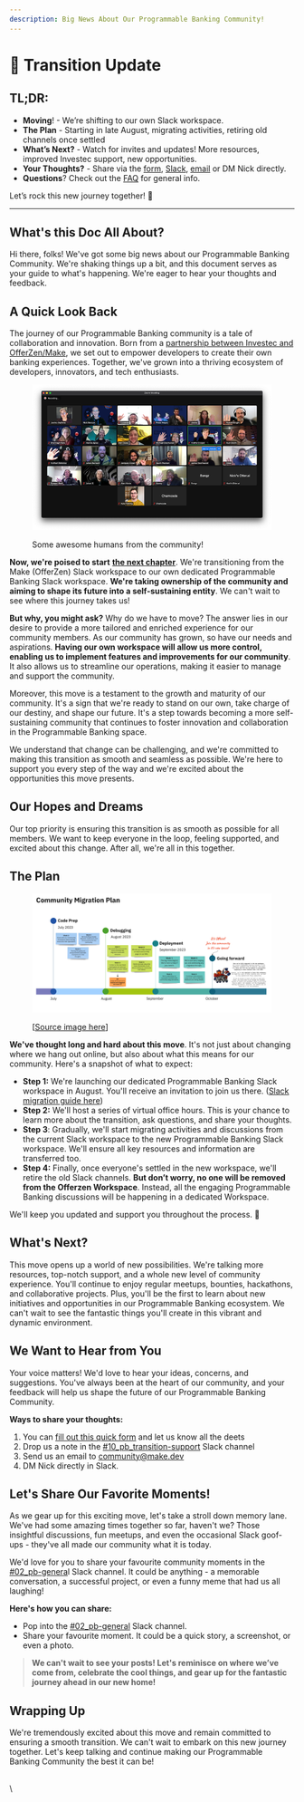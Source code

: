 ```yaml
---
description: Big News About Our Programmable Banking Community!
---
```


# 🔄 Transition Update

## TL;DR:

* **Moving**! - We’re shifting to our own Slack workspace.
* **The Plan** - Starting in late August, migrating activities, retiring old channels once settled
* **What’s Next?** - Watch for invites and updates! More resources, improved Investec support, new opportunities.
* **Your Thoughts?** - Share via the [form](https://8malmkzgvs8.typeform.com/to/NWyepqVb), [Slack](https://offerzen-community.slack.com/archives/C04KFQA3YCQ), [email](mailto:nick@make.dev) or DM Nick directly.
* **Questions**? Check out the [FAQ](the-transition-faq.md) for general info.

Let’s rock this new journey together! 🚀

***

## What's this Doc All About?

Hi there, folks! We've got some big news about our Programmable Banking Community. We're shaking things up a bit, and this document serves as your guide to what's happening. We're eager to hear your thoughts and feedback.

## A Quick Look Back

The journey of our Programmable Banking community is a tale of collaboration and innovation. Born from a [partnership between Investec and OfferZen/Make](https://www.offerzen.com/blog/building-a-programmable-bank-account-for-developers-part-2), we set out to empower developers to create their own banking experiences. Together, we've grown into a thriving ecosystem of developers, innovators, and tech enthusiasts.

<figure><img src="../../.gitbook/assets/community-screenshot (1).png" alt=""><figcaption><p>Some awesome humans from the community!</p></figcaption></figure>

**Now, we're poised to start** [**the next chapter**](https://www.offerzen.com/blog/programmable-banking-part-3). We're transitioning from the Make (OfferZen) Slack workspace to our own dedicated Programmable Banking Slack workspace. **We're taking ownership of the community and aiming to shape its future into a self-sustaining entity**. We can't wait to see where this journey takes us!

**But why, you might ask?** Why do we have to move? The answer lies in our desire to provide a more tailored and enriched experience for our community members. As our community has grown, so have our needs and aspirations. **Having our own workspace will allow us more control, enabling us to implement features and improvements for our community**. It also allows us to streamline our operations, making it easier to manage and support the community.

Moreover, this move is a testament to the growth and maturity of our community. It's a sign that we're ready to stand on our own, take charge of our destiny, and shape our future. It's a step towards becoming a more self-sustaining community that continues to foster innovation and collaboration in the Programmable Banking space.

We understand that change can be challenging, and we're committed to making this transition as smooth and seamless as possible. We're here to support you every step of the way and we're excited about the opportunities this move presents.

## Our Hopes and Dreams

Our top priority is ensuring this transition is as smooth as possible for all members. We want to keep everyone in the loop, feeling supported, and excited about this change. After all, we're all in this together.

## The Plan

<figure><img src="../../.gitbook/assets/[EXTERNAL] V2 Proposed Community Migration Timeline.jpg" alt=""><figcaption><p>[<a href="https://drive.google.com/file/d/1Tv52j604X6hDCLfTYRuGIzycCLS_n1XF/view?usp=sharing">Source image here</a>]</p></figcaption></figure>

**We've thought long and hard about this move**. It's not just about changing where we hang out online, but also about what this means for our community. Here's a snapshot of what to expect:

* **Step 1:** We're launching our dedicated Programmable Banking Slack workspace in August. You'll receive an invitation to join us there. ([Slack migration guide here](quick-slack-guide.md))
* **Step 2:** We'll host a series of virtual office hours. This is your chance to learn more about the transition, ask questions, and share your thoughts.
* **Step 3**: Gradually, we'll start migrating activities and discussions from the current Slack workspace to the new Programmable Banking Slack workspace. We'll ensure all key resources and information are transferred too.
* **Step 4:** Finally, once everyone's settled in the new workspace, we'll retire the old Slack channels. **But don’t worry, no one will be removed from the Offerzen Workspace**. Instead, all the engaging Programmable Banking discussions will be happening in a dedicated Workspace.

We'll keep you updated and support you throughout the process. 💚

## What's Next?

This move opens up a world of new possibilities. We're talking more resources, top-notch support, and a whole new level of community experience. You'll continue to enjoy regular meetups, bounties, hackathons, and collaborative projects. Plus, you'll be the first to learn about new initiatives and opportunities in our Programmable Banking ecosystem. We can't wait to see the fantastic things you'll create in this vibrant and dynamic environment.

## We Want to Hear from You

Your voice matters! We'd love to hear your ideas, concerns, and suggestions. You've always been at the heart of our community, and your feedback will help us shape the future of our Programmable Banking Community.

**Ways to share your thoughts:**

1. You can [fill out this quick form](https://8malmkzgvs8.typeform.com/to/NWyepqVb) and let us know all the deets
2. Drop us a note in the [#10\_pb\_transition-support](https://offerzen-community.slack.com/archives/C05LP7R9JQH) Slack channel
3. Send us an email to [community@make.dev](mailto:community@make.dev)
4. DM Nick directly in Slack.

## Let's Share Our Favorite Moments!

As we gear up for this exciting move, let's take a stroll down memory lane. We've had some amazing times together so far, haven't we? Those insightful discussions, fun meetups, and even the occasional Slack goof-ups - they've all made our community what it is today.

We'd love for you to share your favourite community moments in the [#02\_pb-genera](https://offerzen-community.slack.com/archives/C04KFQA3YCQ)l Slack channel. It could be anything - a memorable conversation, a successful project, or even a funny meme that had us all laughing!

**Here's how you can share:**

* Pop into the [#02\_pb-general](https://offerzen-community.slack.com/archives/C04KFQA3YCQ) Slack channel.
* Share your favourite moment. It could be a quick story, a screenshot, or even a photo.

> **We can't wait to see your posts! Let's reminisce on where we’ve come from, celebrate the cool things, and gear up for the fantastic journey ahead in our new home!**

## Wrapping Up

We're tremendously excited about this move and remain committed to ensuring a smooth transition. We can't wait to embark on this new journey together. Let's keep talking and continue making our Programmable Banking Community the best it can be!

\
\
